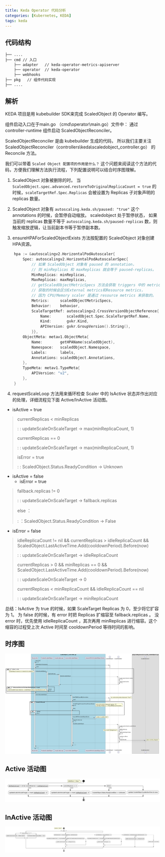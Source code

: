 ```yaml
---
title: Keda Operator 代码分析
categories: [Kubernetes, KEDA]
tags: keda
---
```


## 代码结构
~~~
├── ....
├── cmd // 入口
    ├── adapter   // keda-operator-metrics-apiserver
    ├── operator  // keda-operator
    ├── webhooks
├── pkg   // 组件代码实现
├── ....
~~~

## 解析

KEDA 项目是用 kubebuilder SDK来完成 ScaledObject 的 Operator 编写。

组件启动入口在于main.go （cmd\operator\main.go）文件中： 通过 controller-runtime 组件启动 ScaledObjectReconciler。 

ScaledObjectReconciler 是由 kubebuilder 生成的代码， 所以我们主要关注 ScaledObjectReconciler（controllers\keda\scaledobject_controller.go） 的 Reconcile 方法。

我们可以带着 `Scaled Object 配置项的作用是什么？` 这个问题来阅读这个方法的代码，方便我们理解方法执行流程，下列配置说明可以结合时序图理解。

1. ScaledObject 对象被删除的时。 当 `ScaledObject.spec.advanced.restoreToOriginalReplicaCount = true` 的时候，`scaleTargetRef.Spec.Replicas` 会被设置为 Replicas 子对象声明的 replicas 数量。

2. ScaledObject 对象有 `autoscaling.keda.sh/paused: "true"` 这个 annotations 的时候，会暂停自动缩放。 scaledobject 处于暂停状态，
如果当前的 replicas 数量不等于 `autoscaling.keda.sh/paused-replicas` 数，则触发缩放逻辑，让当前副本书等于暂停副本数。

3. ensureHPAForScaledObjectExists 方法按配置的 ScaledObject 对象创建HPA资源。
~~~go
	hpa := &autoscalingv2.HorizontalPodAutoscaler{
		Spec: autoscalingv2.HorizontalPodAutoscalerSpec{
		    // 如果 ScaledObject 对象有 paused 的 annotation，
		    // 则 minReplicas 和 maxReplicas 就会等于 paused-replicas。
			MinReplicas: minReplicas,
			MaxReplicas: maxReplicas,
			// getScaledObjectMetricSpecs 方法会获取 triggers 中的 metrics 指标。
			// 获取的时候会区分External metrics和Resource metrics，
			// 因为 CPU/Memory scaler 是通过 resource metrics 来获取的。
			Metrics:     scaledObjectMetricSpecs,
			Behavior:    behavior,
			ScaleTargetRef: autoscalingv2.CrossVersionObjectReference{
				Name:       scaledObject.Spec.ScaleTargetRef.Name,
				Kind:       gvkr.Kind,
				APIVersion: gvkr.GroupVersion().String(),
			}},
		ObjectMeta: metav1.ObjectMeta{
			Name:        getHPAName(scaledObject),
			Namespace:   scaledObject.Namespace,
			Labels:      labels,
			Annotations: scaledObject.Annotations,
		},
		TypeMeta: metav1.TypeMeta{
			APIVersion: "v2",
		},
	}
~~~

4. requestScaleLoop 方法用来循环检查 Scaler 中的 IsActive 状态并作出对应的处理，详细流程见下面 Active/InActive 活动图。
- isActive = true
> currentReplicas < minReplicas
> 
>: : updateScaleOnScaleTarget -> max(minReplicaCount, 1)
> 
> currentReplicas == 0
> 
>: : updateScaleOnScaleTarget -> max(minReplicaCount, 1)
> 
> isError = true 
> 
>: : ScaledObject.Status.ReadyCondition -> Unknown
- isActive = false
  - isError = true
> fallback.replicas != 0 
> 
>: : updateScaleOnScaleTarget -> fallback.replicas
> 
> else ：
> 
>: ：ScaledObject.Status.ReadyCondition -> False
  - isError = false
> idleReplicaCount != nil && currentReplicas > idleReplicaCount && ScaledObject.LastActiveTime.Add(cooldownPeriod).Before(now)
> 
>: : updateScaleOnScaleTarget -> idleReplicaCount
> 
> currentReplicas > 0 && minReplicas == 0 && ScaledObject.LastActiveTime.Add(cooldownPeriod).Before(now)
> 
>: : updateScaleOnScaleTarget -> 0
> 
> currentReplicas < minReplicaCount && idleReplicaCount == nil
> 
>: : updateScaleOnScaleTarget -> minReplicaCount

总结：IsActive 为 true 的时候，如果 ScaleTarget Replicas 为 0，至少将它扩容为 1。
为 false 的时候，有 error 时把 Replicas 扩缩容至 fallback.replicas 。 
没 error 时，优先使用 idleReplicaCount ，其次再用 minReplicas 进行缩容。这个缩容的过程受上次 Active 时间至 cooldownPeriod 等待时间的影响。

## 时序图
![](../assets/images/keda/keda-operator-sq.png)

## Active 活动图
![](../assets/images/keda/keda-operator-active-ad.png)

## InActive 活动图
![](../assets/images/keda/keda-operator-inactive-ad.png)
